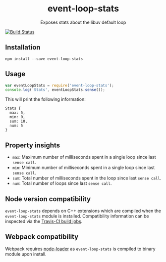 <h1 align="center">event-loop-stats</h1>
<p align="center">Exposes stats about the libuv default loop</p>

[![Build Status](https://travis-ci.org/bripkens/event-loop-stats.svg?branch=master)](https://travis-ci.org/bripkens/event-loop-stats)

## Installation

```
npm install --save event-loop-stats
```

## Usage
```javascript
var eventLoopStats = require('event-loop-stats');
console.log('Stats', eventLoopStats.sense());
```

This will print the following information:

```
Stats {
  max: 5,
  min: 0,
  sum: 10,
  num: 5
}
```

## Property insights
 - `max`: Maximum number of milliseconds spent in a single loop since last `sense call`.
 - `min`: Minimum number of milliseconds spent in a single loop since last `sense call`.
 - `sum`: Total number of milliseconds spent in the loop since last `sense call`.
 - `num`: Total number of loops since last `sense call`.

## Node version compatibility
`event-loop-stats` depends on C++ extensions which are compiled when the `event-loop-stats` module is installed. Compatibility information can be inspected via the [Travis-CI build jobs](https://travis-ci.org/bripkens/event-loop-stats).

## Webpack compatibility
Webpack requires [node-loader](https://www.npmjs.com/package/node-loader) as `event-loop-stats` is compiled to binary module upon install.